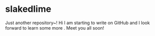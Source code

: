 # slakedlime
Just another repository~!
Hi I am starting to write on GitHub and I look forward to learn some more .
Meet you all soon!
